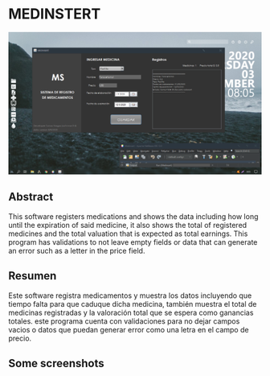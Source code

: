 # MEDINSTERT

<img src="./screenshots/4.png" />

## Abstract
This software registers medications and shows the data including how long until the expiration of said medicine, it also shows the total of registered medicines and the total valuation that is expected as total earnings.
This program has validations to not leave empty fields or data that can generate an error such as a letter in the price field.

## Resumen
Este software registra medicamentos y muestra los datos incluyendo que tiempo falta para que caduque  dicha medicina, también muestra el total de medicinas registradas y la valoración total que se espera como ganancias totales.
este programa cuenta con validaciones para no dejar campos vacios o datos que puedan generar error como una letra en el campo de  precio.

## Some screenshots

